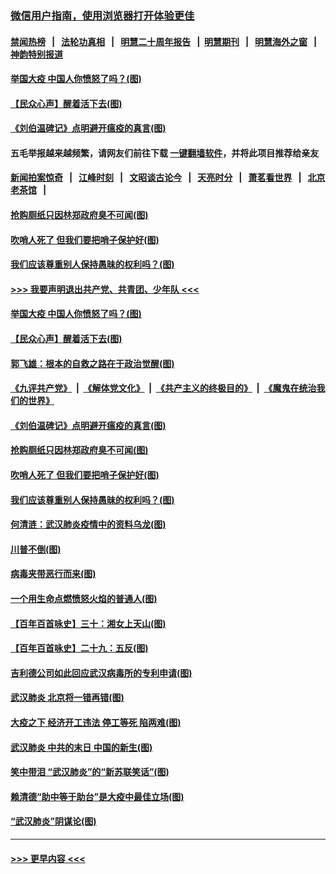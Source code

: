 ### [微信用户指南，使用浏览器打开体验更佳](https://github.com/gfw-breaker/banned-news1/blob/master/indexes/wechat-guide.md?t=0)
#### [禁闻热榜](热点新闻.md?t=0)  &nbsp;&nbsp;|&nbsp;&nbsp; [法轮功真相](https://github.com/gfw-breaker/truth/blob/master/README.md?t=0) &nbsp;&nbsp;|&nbsp;&nbsp; [明慧二十周年报告](https://github.com/gfw-breaker/mh-reports/blob/master/README.md?t=0) &nbsp;&nbsp;|&nbsp;&nbsp;[明慧期刊](https://github.com/gfw-breaker/mh-qikan) &nbsp;&nbsp;|&nbsp;&nbsp; [明慧海外之窗](https://github.com/gfw-breaker/mh-news/blob/master/README.md?t=0) &nbsp;&nbsp;|&nbsp;&nbsp; [神韵特别报道](https://github.com/gfw-breaker/mh-news/blob/master/shenyun.md?t=0)
#### [举国大疫 中国人你愤怒了吗？(图)](../pages/p4/922428.md?t=02090755) 
#### [【民众心声】醒着活下去(图)](../pages/p4/922042.md?t=02090755) 
#### [《刘伯温碑记》点明避开瘟疫的真言(图)](../pages/p4/922344.md?t=02090755) 
#### 五毛举报越来越频繁，请网友们前往下载 [一键翻墙软件](https://github.com/gfw-breaker/ssr-accounts)，并将此项目推荐给亲友
#### [新闻拍案惊奇](https://github.com/gfw-breaker/banned-news1/blob/master/pages/link4.md) &nbsp;&nbsp;|&nbsp;&nbsp; [江峰时刻](https://github.com/gfw-breaker/banned-news1/blob/master/pages/link4.md) &nbsp;&nbsp;|&nbsp;&nbsp; [文昭谈古论今](https://github.com/gfw-breaker/banned-news1/blob/master/pages/link4.md) &nbsp;&nbsp;|&nbsp;&nbsp; [天亮时分](https://github.com/gfw-breaker/banned-news1/blob/master/pages/link4.md) &nbsp;&nbsp;|&nbsp;&nbsp; [萧茗看世界](https://github.com/gfw-breaker/banned-news1/blob/master/pages/link4.md) &nbsp;&nbsp;|&nbsp;&nbsp; [北京老茶馆](https://github.com/gfw-breaker/banned-news1/blob/master/pages/link4.md) &nbsp;&nbsp;|&nbsp;&nbsp; 
#### [抢购厕纸只因林郑政府臭不可闻(图)](../pages/p4/922342.md?t=02090755) 
#### [吹哨人死了 但我们要把哨子保护好(图)](../pages/p4/922341.md?t=02090755) 
#### [我们应该尊重别人保持愚昧的权利吗？(图)](../pages/p4/922340.md?t=02090755) 
#### [>>> 我要声明退出共产党、共青团、少年队 <<<](https://github.com/begood0513/goodnews/blob/master/quit/letter.md) 
#### [举国大疫 中国人你愤怒了吗？(图)](../pages/p4/922428.md?t=02090755) 
#### [【民众心声】醒着活下去(图)](../pages/p4/922042.md?t=02090755) 
#### [郭飞雄：根本的自救之路在于政治觉醒(图)](../pages/p4/922435.md?t=02090755) 
#### [《九评共产党》](https://github.com/begood0513/9ping.md/blob/master/README.md) &nbsp;|&nbsp; [《解体党文化》](../../../../jtdwh.md/blob/master/README.md)  &nbsp;|&nbsp; [《共产主义的终极目的》](../../../../gczydzjmd.md/blob/master/README.md) &nbsp;|&nbsp; [《魔鬼在统治我们的世界》](../../../../mgztzwmdsj.md/blob/master/README.md) 
#### [《刘伯温碑记》点明避开瘟疫的真言(图)](../pages/p4/922344.md?t=02090755) 
#### [抢购厕纸只因林郑政府臭不可闻(图)](../pages/p4/922342.md?t=02090755) 
#### [吹哨人死了 但我们要把哨子保护好(图)](../pages/p4/922341.md?t=02090755) 
#### [我们应该尊重别人保持愚昧的权利吗？(图)](../pages/p4/922340.md?t=02090755) 
#### [何清涟：武汉肺炎疫情中的资料乌龙(图)](../pages/p4/922336.md?t=02090755) 
#### [川普不倒(图)](../pages/p4/922213.md?t=02090755) 
#### [病毒夹带恶行而来(图)](../pages/p4/922335.md?t=02090755) 
#### [一个用生命点燃愤怒火焰的普通人(图)](../pages/p4/922337.md?t=02090755) 
#### [【百年百首咏史】三十：湘女上天山(图)](../pages/p4/922323.md?t=02090755) 
#### [【百年百首咏史】二十九：五反(图)](../pages/p4/922316.md?t=02090755) 
#### [吉利德公司如此回应武汉病毒所的专利申请(图)](../pages/p4/922230.md?t=02090755) 
#### [武汉肺炎 北京将一错再错(图)](../pages/p4/922222.md?t=02090755) 
#### [大疫之下 经济开工违法 停工等死 陷两难(图)](../pages/p4/922217.md?t=02090755) 
#### [武汉肺炎 中共的末日 中国的新生(图)](../pages/p4/922215.md?t=02090755) 
#### [笑中带泪 “武汉肺炎”的“新苏联笑话”(图)](../pages/p4/922212.md?t=02090755) 
#### [赖清德“助中等于助台”是大疫中最佳立场(图)](../pages/p4/922211.md?t=02090755) 
#### [“武汉肺炎”阴谋论(图)](../pages/p4/922125.md?t=02090755) 

----
#### [ >>> 更早内容 <<< ](../indexes/p4-earlier.md)
